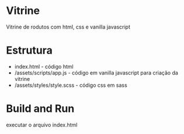 # Vitrine
Vitrine de rodutos com html, css e vanilla javascript

# Estrutura
- index.html - código html
- /assets/scripts/app.js - código em vanilla javascript para criação da vitrine 
- /assets/styles/style.scss - código css em sass 

# Build and Run
executar o arquivo index.html